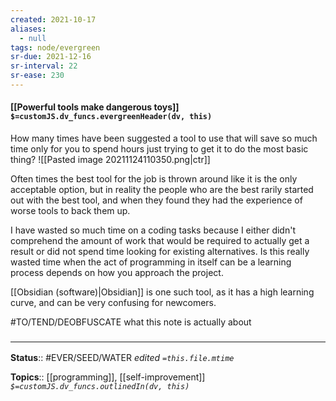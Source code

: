 ```yaml
---
created: 2021-10-17
aliases:
  - null
tags: node/evergreen
sr-due: 2021-12-16
sr-interval: 22
sr-ease: 230
---
```


#### [[Powerful tools make dangerous toys]] `$=customJS.dv_funcs.evergreenHeader(dv, this)`

How many times have been suggested a tool to use that will save so much time only for you to spend hours just trying to get it to do the most basic thing?
![[Pasted image 20211124110350.png|ctr]]

Often times the best tool for the job is thrown around like it is the only acceptable option, but in reality the people who are the best rarily started out with the best tool, and when they found they had the experience of worse tools to back them up. 

I have wasted so much time on a coding tasks because I either didn't comprehend the amount of work that would be required to actually get a result or did not spend time looking for existing alternatives. Is this really wasted time when the act of programming in itself can be a learning process depends on how you approach the project.

[[Obsidian (software)|Obsidian]] is one such tool, as it has a high learning curve, and can be very confusing for newcomers.

#TO/TEND/DEOBFUSCATE what this note is actually about

### <hr class="footnote"/>

**Status**:: #EVER/SEED/WATER 
*edited `=this.file.mtime`*

**Topics**:: [[programming]], [[self-improvement]]
*`$=customJS.dv_funcs.outlinedIn(dv, this)`*
